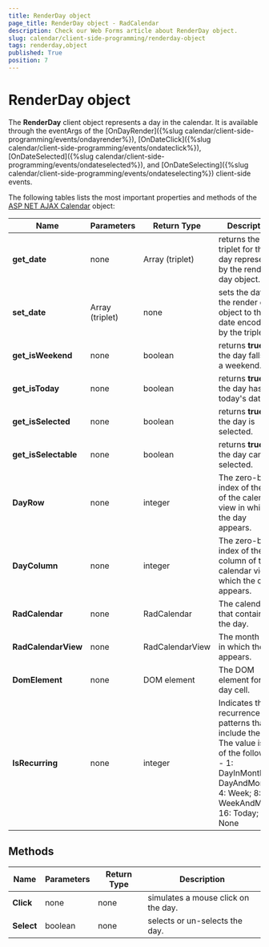 ```yaml
---
title: RenderDay object
page_title: RenderDay object - RadCalendar
description: Check our Web Forms article about RenderDay object.
slug: calendar/client-side-programming/renderday-object
tags: renderday,object
published: True
position: 7
---
```


# RenderDay object



The **RenderDay** client object represents a day in the calendar. It is available through the eventArgs of the [OnDayRender]({%slug calendar/client-side-programming/events/ondayrender%}), [OnDateClick]({%slug calendar/client-side-programming/events/ondateclick%}), [OnDateSelected]({%slug calendar/client-side-programming/events/ondateselected%}), and [OnDateSelecting]({%slug calendar/client-side-programming/events/ondateselecting%}) client-side events.

The following tables lists the most important properties and methods of the [ASP NET AJAX Calendar](https://www.telerik.com/products/aspnet-ajax/calendar.aspx) object:


| Name | Parameters | Return Type | Description |
| ------ | ------ | ------ | ------ |
| **get_date** |none|Array (triplet)|returns the triplet for the day represented by the render day object.|
| **set_date** |Array (triplet)|none|sets the date of the render day object to the date encoded by the triplet.|
| **get_isWeekend** |none|boolean|returns **true** if the day falls on a weekend.|
| **get_isToday** |none|boolean|returns **true** if the day has today's date.|
| **get_isSelected** |none|boolean|returns **true** if the day is selected.|
| **get_isSelectable** |none|boolean|returns **true** if the day can be selected.|
| **DayRow** |none|integer|The zero-based index of the row of the calendar view in which the day appears.|
| **DayColumn** |none|integer|The zero-based index of the column of the calendar view in which the day appears.|
| **RadCalendar** |none|RadCalendar|The calendar that contains the day.|
| **RadCalendarView** |none|RadCalendarView|The month view in which the day appears.|
| **DomElement** |none|DOM element|The DOM element for the day cell.|
| **IsRecurring** |none|integer|Indicates the recurrence patterns that include the day. The value is one of the following - 1: DayInMonth; 2: DayAndMonth; 4: Week; 8: WeekAndMonth; 16: Today; 32: None|

## Methods


| Name | Parameters | Return Type | Description |
| ------ | ------ | ------ | ------ |
| **Click** |none|none|simulates a mouse click on the day.|
| **Select** |boolean|none|selects or un-selects the day.|


